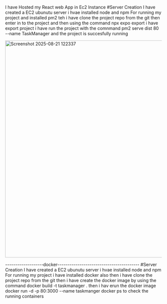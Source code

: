 I have Hosted my React web App in Ec2 Instance 
#Server Creation
I have created a EC2 ubunutu server 
i hvae installed node and npm For running my project
and installed pm2 
teh i have clone the project repo from  the git 
then enter in to the project 
and then using the command npx expo export i have export project 
i have run the project with the comnmand pm2 serve dist 80 --name TaskManager
and the project is succesfully running 

<img width="1352" height="699" alt="Screenshot 2025-08-21 122337" src="https://github.com/user-attachments/assets/8e9a3102-444d-469e-90b8-b93171f21c3d" />

-------------------docker-----------------------------------------
#Server Creation
I have created a EC2 ubunutu server
i hvae installed node and npm For running my project
i have installed docker also
then i have clone the project repo from  the git 
then i have create the docker image by using the command 
docker build -t taskmanager .
then i hav erun the docker image 
docker run -d -p 80:3000 --name taskmanger
docker ps to check the running containers

